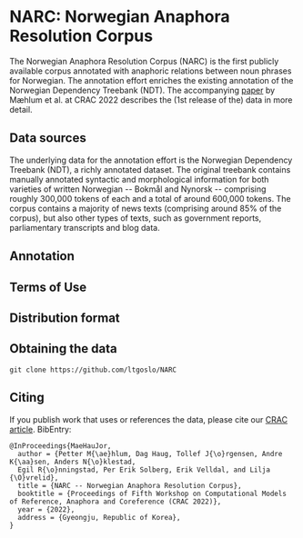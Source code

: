 # NARC: Norwegian Anaphora Resolution Corpus

The Norwegian Anaphora Resolution Corpus (NARC) is the first publicly available corpus annotated with anaphoric relations between noun phrases for Norwegian.
The annotation effort enriches the existing annotation of the Norwegian Dependency Treebank (NDT).
The accompanying [paper](NARC_CRAC.pdf) by Mæhlum et al. at CRAC 2022 describes the (1st release of the) data in more detail.

## Data sources

The underlying data for the annotation effort is the Norwegian Dependency Treebank (NDT), a richly annotated dataset. 
The original treebank contains  manually  annotated  syntactic and morphological information for both varieties of written Norwegian -- Bokmål and Nynorsk -- comprising roughly 300,000 tokens of each and a total of around 600,000 tokens. The corpus contains a majority of news texts (comprising around 85\% of the corpus), but also other types of texts, such as government reports, parliamentary transcripts and blog data.

## Annotation

## Terms of Use

## Distribution format

## Obtaining the data
```
git clone https://github.com/ltgoslo/NARC
```

## Citing

If you publish work that uses or references the data, please cite our [CRAC article](NARC_CRAC.pdf). BibEntry: 

```
@InProceedings{MaeHauJor,
  author = {Petter M{\ae}hlum, Dag Haug, Tollef J{\o}rgensen, Andre K{\aa}sen, Anders N{\o}klestad, 
  Egil R{\o}nningstad, Per Erik Solberg, Erik Velldal, and Lilja {\O}vrelid},
  title = {NARC -- Norwegian Anaphora Resolution Corpus},
  booktitle = {Proceedings of Fifth Workshop on Computational Models of Reference, Anaphora and Coreference (CRAC 2022)},
  year = {2022},
  address = {Gyeongju, Republic of Korea},
}
```
